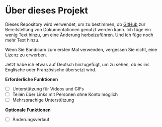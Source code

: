 # Über dieses Projekt

Dieses Repository wird verwendet, um zu bestimmen, ob [GitHub](https://github.com) zur Bereitstellung von Dokumentationen genutzt werden kann. Ich füge ein wenig Text hinzu, um eine Änderung herbeizuführen. Und ich füge noch mehr Text hinzu.

Wenn Sie Bandicam zum ersten Mal verwenden, vergessen Sie nicht, eine Lizenz zu erwerben.

Jetzt habe ich etwas auf Deutsch hinzugefügt, um zu sehen, ob es ins Englische oder Französische übersetzt wird.

**Erforderliche Funktionen**

- [ ] Unterstützung für Videos und GIFs
- [ ] Teilen über Links mit Personen ohne Konto möglich
- [ ] Mehrsprachige Unterstützung

**Optionale Funktionen**

- [ ] Änderungsverlauf